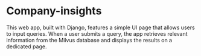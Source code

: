 # Company-insights
This web app, built with Django, features a simple UI page that allows users to input queries. When a user submits a query, the app retrieves relevant information from the Milvus database and displays the results on a dedicated page.
